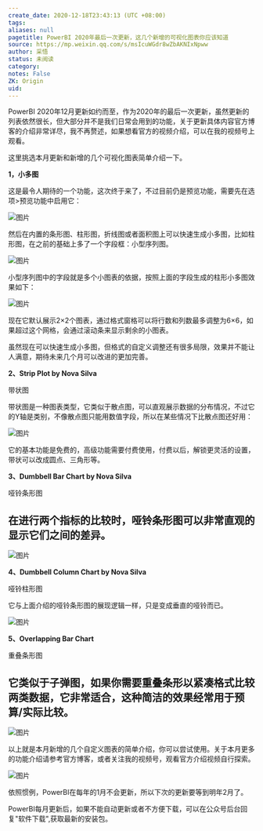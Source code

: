 ```yaml
---
create_date: 2020-12-18T23:43:13 (UTC +08:00)
tags: 
aliases: null
pagetitle: PowerBI 2020年最后一次更新，这几个新增的可视化图表你应该知道
source: https://mp.weixin.qq.com/s/msIcuWGdr8wZbAKNIxNpww
author: 采悟
status: 未阅读
category: 
notes: False
ZK: Origin
uid: 
---
```


PowerBI 2020年12月更新如约而至，作为2020年的最后一次更新，虽然更新的列表依然很长，但大部分并不是我们日常会用到的功能，关于更新具体内容官方博客的介绍非常详尽，我不再赘述，如果想看官方的视频介绍，可以在我的视频号上观看。

这里挑选本月更新和新增的几个可视化图表简单介绍一下。

**1，小多图**

这是最令人期待的一个功能，这次终于来了，不过目前仍是预览功能，需要先在选项>预览功能中启用它：  

![图片](https://mmbiz.qpic.cn/mmbiz_png/aHEbZtANQJPWnsm5uBxRO58Y9vxP7J6CvAFOdfiaWwU6E2DmQ5vJEQicoeCQicCnFU4nWNK6h8KwEC7K1fjV5QJyA/640?wx_fmt=png&wxfrom=5&wx_lazy=1&wx_co=1)

然后在内置的条形图、柱形图，折线图或者面积图上可以快速生成小多图，比如柱形图，在之前的基础上多了一个字段框：小型序列图。

![图片](https://mmbiz.qpic.cn/mmbiz_png/aHEbZtANQJPWnsm5uBxRO58Y9vxP7J6CTiaUh8b7kiapUSl5rctqzz7vtxWTRBia2Ar0pH6LFLVRNBXaAfuNXicYLA/640?wx_fmt=png&wxfrom=5&wx_lazy=1&wx_co=1)

小型序列图中的字段就是多个小图表的依据，按照上面的字段生成的柱形小多图效果如下：  

![图片](https://mmbiz.qpic.cn/mmbiz_png/aHEbZtANQJPWnsm5uBxRO58Y9vxP7J6C1xToM7BOmCTsrGdakYK5w3t30Eb2E5mgicr8hGYnVp9Qj5Mjb6ja9Hg/640?wx_fmt=png&wxfrom=5&wx_lazy=1&wx_co=1)

现在它默认展示2×2个图表，通过格式窗格可以将行数和列数最多调整为6×6，如果超过这个网格，会通过滚动条来显示剩余的小图表。

虽然现在可以快速生成小多图，但格式的自定义调整还有很多局限，效果并不能让人满意，期待未来几个月可以改进的更加完善。

**2、Strip Plot by Nova Silva** 

带状图

带状图是一种图表类型，它类似于散点图，可以直观展示数据的分布情况，不过它的Y轴是类别，不像散点图只能用数值字段，所以在某些情况下比散点图还好用：

![图片](https://mmbiz.qpic.cn/mmbiz_png/aHEbZtANQJPWnsm5uBxRO58Y9vxP7J6C39Ff9cn3iag9rVmicTO9FHfCXjrWiaT2S1qByKHtbzFuicnaTQV1CoTibMQ/640?wx_fmt=png&wxfrom=5&wx_lazy=1&wx_co=1)

它的基本功能是免费的，高级功能需要付费使用，付费以后，解锁更灵活的设置，带状可以改成圆点、三角形等。

**3、Dumbbell Bar Chart by Nova Silva** 

哑铃条形图

## 在进行两个指标的比较时，哑铃条形图可以非常直观的显示它们之间的差异。

![图片](https://mmbiz.qpic.cn/mmbiz_png/aHEbZtANQJPWnsm5uBxRO58Y9vxP7J6CQV5nbocb1fkFRPYnHU4jl7rQNuGgoBwK8XrCSAL4Ydk1Ivs47fwMOA/640?wx_fmt=png&wxfrom=5&wx_lazy=1&wx_co=1)

**4、Dumbbell Column Chart by Nova Silva** 

哑铃柱形图

它与上面介绍的哑铃条形图的展现逻辑一样，只是变成垂直的哑铃而已。

![图片](https://mmbiz.qpic.cn/mmbiz_png/aHEbZtANQJPWnsm5uBxRO58Y9vxP7J6C6dn2gm3bFuKSk9gxuV7kwxdPKlscI149DmwZVc7icGZomhfWA1GjCzw/640?wx_fmt=png&wxfrom=5&wx_lazy=1&wx_co=1)

**5、Overlapping Bar Chart**

重叠条形图

## 它类似于子弹图，如果你需要重叠条形以紧凑格式比较两类数据，它非常适合，这种简洁的效果经常用于预算/实际比较。

![图片](https://mmbiz.qpic.cn/mmbiz_png/aHEbZtANQJPWnsm5uBxRO58Y9vxP7J6Cib1V5PKDAwicAYlnaexdVXaOnjq6cC7kqD0nZcrpwLdclpu5tdWc2Akg/640?wx_fmt=png&wxfrom=5&wx_lazy=1&wx_co=1)

以上就是本月新增的几个自定义图表的简单介绍，你可以尝试使用。关于本月更多的功能介绍请参考官方博客，或者关注我的视频号，观看官方介绍视频自行探索。

![图片](https://mmbiz.qpic.cn/mmbiz_jpg/aHEbZtANQJP6ia63Kz7seibVJxiaZddcrqNBaIOvSjwFXrCicvtibIdxZYpibMlibx0ytFFFF0CHxhQ3K1A2YCtdvosicg/640?wx_fmt=jpeg&wxfrom=5&wx_lazy=1&wx_co=1)

依照惯例，PowerBI在每年的1月不会更新，所以下次的更新要等到明年2月了。  

PowerBI每月更新后，如果不能自动更新或者不方便下载，可以在公众号后台回复"软件下载",获取最新的安装包。

